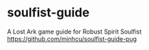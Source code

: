# soulfist-guide
A Lost Ark game guide for Robust Spirit Soulfist
https://github.com/minhcu/soulfist-guide-pug
